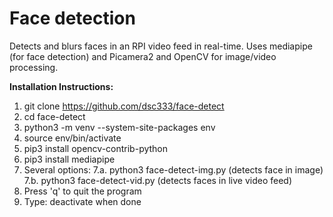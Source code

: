# Face detection

Detects and blurs faces in an RPI video feed in real-time.  Uses mediapipe (for face detection) and Picamera2 and OpenCV for image/video processing.

**Installation Instructions:**
1. git clone https://github.com/dsc333/face-detect
2. cd face-detect
3. python3 -m venv --system-site-packages env
4. source env/bin/activate
5. pip3 install opencv-contrib-python
6. pip3 install mediapipe
7. Several options:
  7.a. python3 face-detect-img.py (detects face in image)
  7.b. python3 face-detect-vid.py (detects faces in live video feed) 
8. Press 'q' to quit the program
9. Type: deactivate when done

